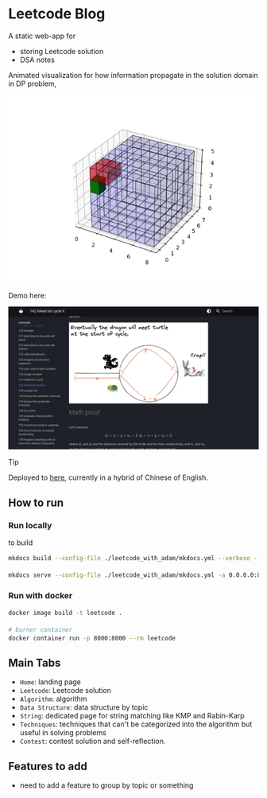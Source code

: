# Leetcode Blog

A static web-app for 

- storing Leetcode solution
- DSA notes

Animated visualization for how information propagate in the solution domain in DP problem, 

![](./assets/demo.gif)

Demo here:

![](./assets/demo.png)

> [!TIP]
> Deployed to [here](https://a4lamber.github.io/Leetcode/), currently in a hybrid of Chinese of English.

## How to run

### Run locally

to build

```bash
mkdocs build --config-file ./leetcode_with_adam/mkdocs.yml --verbose --strict -d public 

mkdocs serve --config-file ./leetcode_with_adam/mkdocs.yml -a 0.0.0.0:8001
```

### Run with docker

```bash
docker image build -t leetcode .

# burner container
docker container run -p 8000:8000 --rm leetcode 
```

## Main Tabs

- `Home`: landing page
- `Leetcode`: Leetcode solution
- `Algorithm`: algorithm
- `Data Structure`: data structure by topic
- `String`: dedicated page for string matching like KMP and Rabin-Karp
- `Techniques`: techniques that can't be categorized into the algorithm but useful in solving problems
- `Contest`: contest solution and self-reflection.


## Features to add

- need to add a feature to group by topic or something


